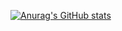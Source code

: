 [![Anurag's GitHub stats](https://github-readme-stats.vercel.app/api?username=gullrye)](https://github.com/anuraghazra/github-readme-stats)

<!--
**Gullrye/Gullrye** is a ✨ _special_ ✨ repository because its `README.md` (this file) appears on your GitHub profile.

Here are some ideas to get you started:

- 🔭 I’m currently working on ...
- 🌱 I’m currently learning ...
- 👯 I’m looking to collaborate on ...
- 🤔 I’m looking for help with ...
- 💬 Ask me about ...
- 📫 How to reach me: ...
- 😄 Pronouns: ...
- ⚡ Fun fact: ...
-->
